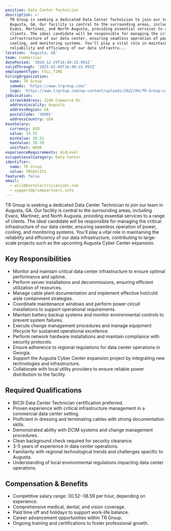 ```yaml
---
position: Data Center Technician
description: >-
  TR Group is seeking a dedicated Data Center Technician to join our team in
  Augusta, GA. Our facility is central to the surrounding areas, including
  Evans, Martinez, and North Augusta, providing essential services to a range of
  clients. The ideal candidate will be responsible for managing the critical
  infrastructure of our data center, ensuring seamless operation of power,
  cooling, and monitoring systems. You'll play a vital role in maintaining the
  reliability and efficiency of our data infrastru...
location: 'Augusta, GA'
team: Commercial
datePosted: '2024-12-29T16:40:15.993Z'
validThrough: '2025-02-04T16:40:15.993Z'
employmentType: FULL_TIME
hiringOrganization:
  name: TR Group
  sameAs: 'https://www.trgroup.com/'
  logo: 'https://www.trgroup.com/wp-content/uploads/2022/04/TR-Group-Logo.png'
jobLocation:
  streetAddress: 3246 Commerce Dr.
  addressLocality: Augusta
  addressRegion: GA
  postalCode: '30901'
  addressCountry: USA
baseSalary:
  currency: USD
  value: 34.55
  minValue: 30.52
  maxValue: 38.59
  unitText: HOUR
experienceRequirements: midLevel
occupationalCategory: Data Center
identifier:
  name: TR Group
  value: TRG42c251
featured: false
email:
  - will@bestelectricianjobs.com
  - support@primepartners.info
---
```




TR Group is seeking a dedicated Data Center Technician to join our team in Augusta, GA. Our facility is central to the surrounding areas, including Evans, Martinez, and North Augusta, providing essential services to a range of clients. The ideal candidate will be responsible for managing the critical infrastructure of our data center, ensuring seamless operation of power, cooling, and monitoring systems. You'll play a vital role in maintaining the reliability and efficiency of our data infrastructure, contributing to large-scale projects such as the upcoming Augusta Cyber Center expansion. 

## Key Responsibilities
- Monitor and maintain critical data center infrastructure to ensure optimal performance and uptime.
- Perform server installations and decommissions, ensuring efficient utilization of resources.
- Manage cable plant documentation and implement effective hot/cold aisle containment strategies.
- Coordinate maintenance windows and perform power circuit installations to support operational requirements.
- Maintain battery backup systems and monitor environmental controls to prevent system failures.
- Execute change management procedures and manage equipment lifecycle for sustained operational excellence.
- Perform network hardware installations and maintain compliance with security protocols.
- Ensure adherence to regional regulations for data center operations in Georgia.
- Support the Augusta Cyber Center expansion project by integrating new technologies and infrastructure.
- Collaborate with local utility providers to ensure reliable power distribution to the facility.

## Required Qualifications
- BICSI Data Center Technician certification preferred.
- Proven experience with critical infrastructure management in a commercial data center setting.
- Proficient in dressing and terminating cables with strong documentation skills.
- Demonstrated ability with DCIM systems and change management procedures.
- Clean background check required for security clearance.
- 3-5 years of experience in data center operations.
- Familiarity with regional technological trends and challenges specific to Augusta.
- Understanding of local environmental regulations impacting data center operations.

## Compensation & Benefits
- Competitive salary range: $30.52-$38.59 per hour, depending on experience.
- Comprehensive medical, dental, and vision coverage.
- Paid time off and holidays to support work-life balance.
- Career advancement opportunities within TR Group.
- Ongoing training and certifications to foster professional growth.
